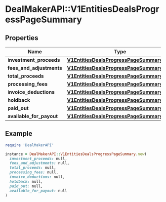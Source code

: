 # DealMakerAPI::V1EntitiesDealsProgressPageSummary

## Properties

| Name | Type | Description | Notes |
| ---- | ---- | ----------- | ----- |
| **investment_proceeds** | [**V1EntitiesDealsProgressPageSummaryItem**](V1EntitiesDealsProgressPageSummaryItem.md) |  | [optional] |
| **fees_and_adjustments** | [**V1EntitiesDealsProgressPageSummaryItem**](V1EntitiesDealsProgressPageSummaryItem.md) |  | [optional] |
| **total_proceeds** | [**V1EntitiesDealsProgressPageSummaryItem**](V1EntitiesDealsProgressPageSummaryItem.md) |  | [optional] |
| **processing_fees** | [**V1EntitiesDealsProgressPageSummaryItem**](V1EntitiesDealsProgressPageSummaryItem.md) |  | [optional] |
| **invoice_deductions** | [**V1EntitiesDealsProgressPageSummaryItem**](V1EntitiesDealsProgressPageSummaryItem.md) |  | [optional] |
| **holdback** | [**V1EntitiesDealsProgressPageSummaryItem**](V1EntitiesDealsProgressPageSummaryItem.md) |  | [optional] |
| **paid_out** | [**V1EntitiesDealsProgressPageSummaryItem**](V1EntitiesDealsProgressPageSummaryItem.md) |  | [optional] |
| **available_for_payout** | [**V1EntitiesDealsProgressPageSummaryItem**](V1EntitiesDealsProgressPageSummaryItem.md) |  | [optional] |

## Example

```ruby
require 'DealMakerAPI'

instance = DealMakerAPI::V1EntitiesDealsProgressPageSummary.new(
  investment_proceeds: null,
  fees_and_adjustments: null,
  total_proceeds: null,
  processing_fees: null,
  invoice_deductions: null,
  holdback: null,
  paid_out: null,
  available_for_payout: null
)
```


